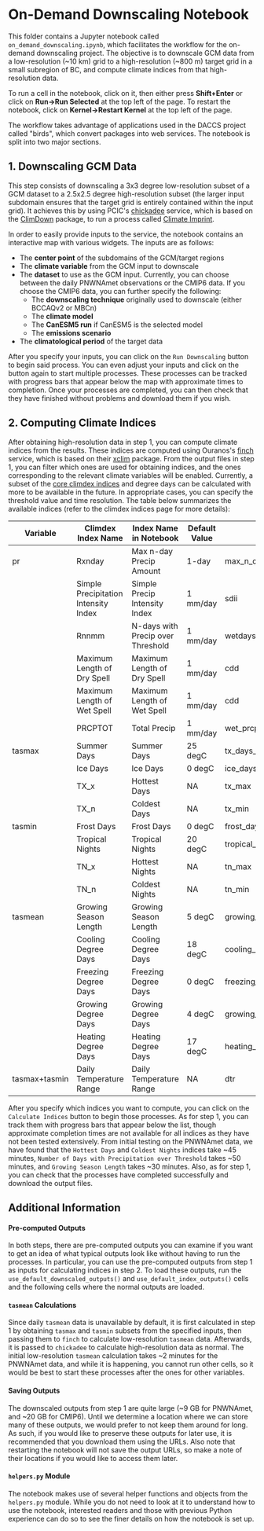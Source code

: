 # On-Demand Downscaling Notebook

This folder contains a Jupyter notebook called `on_demand_downscaling.ipynb`, which facilitates the workflow for the on-demand downscaling project. The objective is to downscale GCM data from a low-resolution (\~10 km) grid to a high-resolution (\~800 m) target grid in a small subregion of BC, and compute climate indices from that high-resolution data.

To run a cell in the notebook, click on it, then either press <b>Shift+Enter</b> or click on <b>Run&rarr;Run Selected</b> at the top left of the page. To restart the notebook, click on <b>Kernel&rarr;Restart Kernel</b> at the top left of the page.

The workflow takes advantage of applications used in the DACCS project called "birds", which convert packages into web services. The notebook is split into two major sections.

## 1. Downscaling GCM Data

This step consists of downscaling a 3x3 degree low-resolution subset of a GCM dataset to a 2.5x2.5 degree high-resolution subset (the larger input subdomain ensures that the target grid is entirely contained within the input grid). It achieves this by using PCIC's [chickadee](https://github.com/pacificclimate/chickadee) service, which is based on the [ClimDown](https://github.com/pacificclimate/climdown) package, to run a process called [Climate Imprint](https://github.com/pacificclimate/ClimDown/blob/master/R/CI.R).

In order to easily provide inputs to the service, the notebook contains an interactive map with various widgets. The inputs are as follows:
- The <b>center point</b> of the subdomains of the GCM/target regions
- The <b>climate variable</b> from the GCM input to downscale
- The <b>dataset</b> to use as the GCM input. Currently, you can choose between the daily PNWNAmet observations or the CMIP6 data. If you choose the CMIP6 data, you can further specify the following:
   - The <b>downscaling technique</b> originally used to downscale (either BCCAQv2 or MBCn)
   - The <b>climate model</b>
   - The <b>CanESM5 run</b> if CanESM5 is the selected model
   - The <b>emissions scenario</b>
- The <b>climatological period</b> of the target data

After you specify your inputs, you can click on the `Run Downscaling` button to begin said process. You can even adjust your inputs and click on the button again to start multiple processes. These processes can be tracked with progress bars that appear below the map with approximate times to completion. Once your processes are completed, you can then check that they have finished without problems and download them if you wish.

## 2. Computing Climate Indices

After obtaining high-resolution data in step 1, you can compute climate indices from the results. These indices are computed using Ouranos's [finch](https://github.com/bird-house/finch/tree/master) service, which is based on their [xclim](https://github.com/Ouranosinc/xclim/tree/main) package. From the output files in step 1, you can filter which ones are used for obtaining indices, and the ones corresponding to the relevant climate variables will be enabled. Currently, a subset of the [core climdex indices](https://climate-scenarios.canada.ca/?page=climdex-indices) and degree days can be calculated with more to be available in the future. In appropriate cases, you can specify the threshold value and time resolution. The table below summarizes the available indices (refer to the climdex indices page for more details):

| Variable | Climdex Index Name | Index Name in Notebook | Default Value | Finch Process | 
| -------- | ------------------ | ---------------------- | ------------- | ------------- |
| pr | Rxnday | Max n-day Precip Amount | 1-day | max_n_day_precipitation_amount |
| | Simple Precipitation Intensity Index | Simple Precip Intensity Index | 1 mm/day | sdii |
| | Rnnmm | N-days with Precip over Threshold | 1 mm/day | wetdays |
| | Maximum Length of Dry Spell | Maximum Length of Dry Spell | 1 mm/day | cdd |
| | Maximum Length of Wet Spell | Maximum Length of Wet Spell | 1 mm/day | cdd |
| | PRCPTOT | Total Precip | 1 mm/day | wet_prcptot |
| tasmax | Summer Days | Summer Days | 25 degC | tx_days_above |
| | Ice Days | Ice Days | 0 degC | ice_days |
| | TX_x | Hottest Days | NA | tx_max |
| | TX_n | Coldest Days | NA | tx_min |
| tasmin | Frost Days | Frost Days | 0 degC | frost_days |
| | Tropical Nights | Tropical Nights | 20 degC | tropical_nights |
| | TN_x | Hottest Nights | NA | tn_max |
| | TN_n | Coldest Nights | NA | tn_min |
| tasmean | Growing Season Length | Growing Season Length | 5 degC | growing_season_length |
| | Cooling Degree Days | Cooling Degree Days | 18 degC | cooling_degree_days |
| | Freezing Degree Days | Freezing Degree Days | 0 degC | freezing_degree_days |
| | Growing Degree Days | Growing Degree Days | 4 degC | growing_degree_days |
| | Heating Degree Days | Heating Degree Days | 17 degC | heating_degree_days |
| tasmax+tasmin | Daily Temperature Range | Daily Temperature Range | NA | dtr |

After you specify which indices you want to compute, you can click on the `Calculate Indices` button to begin those processes. As for step 1, you can track them with progress bars that appear below the list, though approximate completion times are not available for all indices as they have not been tested extensively. From initial testing on the PNWNAmet data, we have found that the `Hottest Days` and `Coldest Nights` indices take ~45 minutes, `Number of Days with Precipitation over Threshold` takes ~50 minutes, and `Growing Season Length` takes ~30 minutes. Also, as for step 1, you can check that the processes have completed successfully and download the output files.

## Additional Information

#### Pre-computed Outputs
In both steps, there are pre-computed outputs you can examine if you want to get an idea of what typical outputs look like without having to run the processes. In particular, you can use the pre-computed outputs from step 1 as inputs for calculating indices in step 2. To load these outputs, run the `use_default_downscaled_outputs()` and `use_default_index_outputs()` cells and the following cells where the normal outputs are loaded.

#### `tasmean` Calculations
Since daily `tasmean` data is unavailable by default, it is first calculated in step 1 by obtaining `tasmax` and `tasmin` subsets from the specified inputs, then passing them to `finch` to calculate low-resolution `tasmean` data. Afterwards, it is passed to `chickadee` to calculate high-resolution data as normal. The initial low-resolution `tasmean` calculation takes ~2 minutes for the PNWNAmet data, and while it is happening, you cannot run other cells, so it would be best to start these processes after the ones for other variables.

#### Saving Outputs
The downscaled outputs from step 1 are quite large (~9 GB for PNWNAmet, and ~20 GB for CMIP6). Until we determine a location where we can store many of these outputs, we would prefer to not keep them around for long. As such, if you would like to preserve these outputs for later use, it is recommended that you download them using the URLs. Also note that restarting the notebook will not save the output URLs, so make a note of their locations if you would like to access them later.

#### `helpers.py` Module
The notebook makes use of several helper functions and objects from the `helpers.py` module. While you do not need to look at it to understand how to use the notebook, interested readers and those with previous Python experience can do so to see the finer details on how the notebook is set up.
